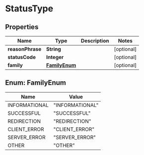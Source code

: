 # StatusType

## Properties
Name | Type | Description | Notes
------------ | ------------- | ------------- | -------------
**reasonPhrase** | **String** |  |  [optional]
**statusCode** | **Integer** |  |  [optional]
**family** | [**FamilyEnum**](#FamilyEnum) |  |  [optional]

<a name="FamilyEnum"></a>
## Enum: FamilyEnum
Name | Value
---- | -----
INFORMATIONAL | &quot;INFORMATIONAL&quot;
SUCCESSFUL | &quot;SUCCESSFUL&quot;
REDIRECTION | &quot;REDIRECTION&quot;
CLIENT_ERROR | &quot;CLIENT_ERROR&quot;
SERVER_ERROR | &quot;SERVER_ERROR&quot;
OTHER | &quot;OTHER&quot;
